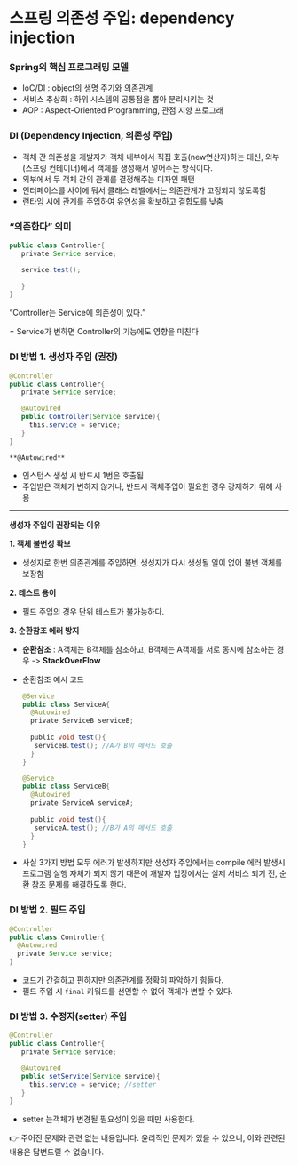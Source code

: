 # 스프링 의존성 주입: dependency injection

### Spring의 핵심 프로그래밍 모델

- IoC/DI : object의 생명 주기와 의존관계
- 서비스 추상화 : 하위 시스템의 공통점을 뽑아 분리시키는 것
- AOP : Aspect-Oriented Programming, 관점 지향 프로그래

### DI (Dependency Injection, 의존성 주입)

- 객체 간 의존성을 개발자가 객체 내부에서 직접 호출(new연산자)하는 대신, 외부(스프링 컨테이너)에서 객체를 생성해서 넣어주는 방식이다.
- 외부에서 두 객체 간의 관계를 결정해주는 디자인 패턴
- 인터페이스를 사이에 둬서 클래스 레벨에서는 의존관계가 고정되지 않도록함
- 런타임 시에 관계를 주입하여 유연성을 확보하고 결합도를 낮춤

### “의존한다” 의미

```java
public class Controller{
   private Service service;

   service.test();
   
   }
}
```

“Controller는 Service에 의존성이 있다.”

= Service가 변하면 Controller의 기능에도 영향을 미친다

### DI 방법 1. 생성자 주입 (권장)

```java
@Controller 
public class Controller{
   private Service service;

   @Autowired 
   public Controller(Service service){
     this.service = service; 
   }
}
```

`**@Autowired**`

- 인스턴스 생성 시 반드시 1번은 호출됨
- 주입받은 객체가 변하지 않거나, 반드시 객체주입이 필요한 경우 강제하기 위해 사용

---

**생성자 주입이 권장되는 이유**

**1. 객체 불변성 확보** 

- 생성자로 한번 의존관계를 주입하면, 생성자가 다시 생성될 일이 없어 불변 객체를 보장함

**2. 테스트 용이**

- 필드 주입의 경우 단위 테스트가 불가능하다.

**3. 순환참조 에러 방지**

- **순환참조** :  A객체는 B객체를 참조하고, B객체는 A객체를 서로 동시에 참조하는 경우 -> **StackOverFlow**
- 순환참조 예시 코드
    
    ```java
    @Service
    public class ServiceA{
      @Autowired
      private ServiceB serviceB;
     
      public void test(){
       serviceB.test(); //A가 B의 메서드 호출 
      }
    }
    ```
    
    ```java
    @Service
    public class ServiceB{
      @Autowired
      private ServiceA serviceA;
     
      public void test(){
       serviceA.test(); //B가 A의 메서드 호출 
      }
    }
    ```
    
- 사실 3가지 방법 모두 에러가 발생하지만 생성자 주입에서는 compile 에러 발생시 프로그램 실행 자체가 되지 않기 때문에 개발자 입장에서는 실제 서비스 되기 전, 순환 참조 문제를 해결하도록 한다.

### DI 방법 2. 필드 주입

```java
@Controller
public class Controller{
  @Autowired 
  private Service service;
}
```

- 코드가 간결하고 편하지만 의존관계를 정확히 파악하기 힘들다.
- 필드 주입 시 `final` 키워드를 선언할 수 없어 객체가 변할 수 있다.

### DI 방법 3. ****수정자(setter) 주입****

```java
@Controller 
public class Controller{
   private Service service;

   @Autowired 
   public setService(Service service){
     this.service = service; //setter
   }
}
```

- setter 는객체가 변경될 필요성이 있을 때만 사용한다.

<aside>
👉 주어진 문제와 관련 없는 내용입니다. 윤리적인 문제가 있을 수 있으니, 이와 관련된 내용은 답변드릴 수 없습니다.

</aside>
